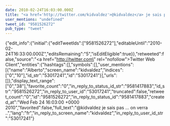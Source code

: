 ```yaml
---
date: 2010-02-24T16:03:00.000Z
title: "<a href='http://twitter.com/kidvaldez'>@kidvaldez</a> je sais pas ... on verra ..″"
user_mentions: "undefined"
tweet_id: "9581526272"
pub_type: "tweet"
---
```

{"edit_info":{"initial":{"editTweetIds":["9581526272"],"editableUntil":"2010-02-24T16:33:00.000Z","editsRemaining":"5","isEditEligible":true}},"retweeted":false,"source":"<a href=\"http://twitter.com\" rel=\"nofollow\">Twitter Web Client</a>","entities":{"hashtags":[],"symbols":[],"user_mentions":[{"name":"Alberto","screen_name":"kidvaldez","indices":["0","10"],"id_str":"53017241","id":"53017241"}],"urls":[]},"display_text_range":["0","38"],"favorite_count":"0","in_reply_to_status_id_str":"9581417883","id_str":"9581526272","in_reply_to_user_id":"53017241","truncated":false,"retweet_count":"0","id":"9581526272","in_reply_to_status_id":"9581417883","created_at":"Wed Feb 24 16:03:00 +0000 2010","favorited":false,"full_text":"@kidvaldez je sais pas ... on verra ..","lang":"fr","in_reply_to_screen_name":"kidvaldez","in_reply_to_user_id_str":"53017241"}
